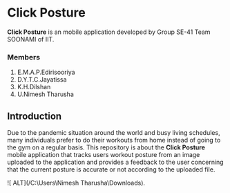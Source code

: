 # Click Posture

**Click Posture** is an mobile application developed by Group SE-41 Team SOONAMI of IIT.

### Members

1. E.M.A.P.Edirisooriya
2. D.Y.T.C.Jayatissa
3. K.H.Dilshan
4. U.Nimesh Tharusha
 
## Introduction

Due to the pandemic situation around the world and busy living schedules, many individuals prefer to do their workouts from home instead of going to the gym on a regular basis. This repository is about the **Click Posture** mobile application that tracks users workout posture from an image uploaded to the application and provides a feedback to the user concerning that the current posture is accurate or not according to the uploaded file.

![ ALT](/C:\Users\Nimesh Tharusha\Downloads).
